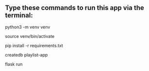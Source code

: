 Type these commands to run this app via the terminal:
--

python3 -m venv venv

source venv/bin/activate

pip install -r requirements.txt

createdb playlist-app

flask run
